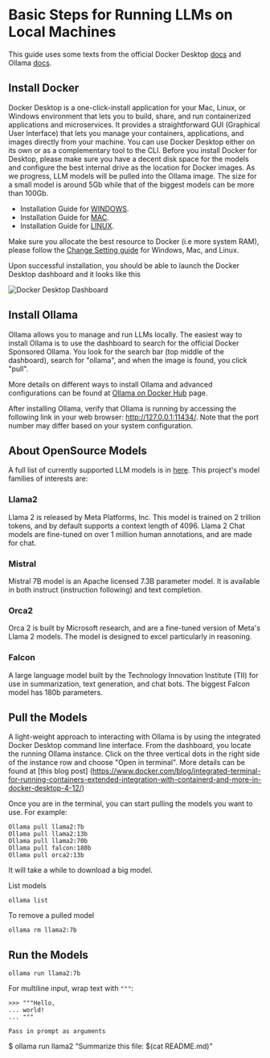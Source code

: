 # Basic Steps for Running LLMs on Local Machines
This guide uses some texts from the official Docker Desktop [docs](https://docs.docker.com/desktop/) and Ollama [docs](https://github.com/jmorganca/ollama/tree/main/docs).

## Install Docker
Docker Desktop is a one-click-install application for your Mac, Linux, or Windows environment that lets you to build, share, and run containerized applications and microservices. It provides a straightforward GUI (Graphical User Interface) that lets you manage your containers, applications, and images directly from your machine. You can use Docker Desktop either on its own or as a complementary tool to the CLI.
Before you install Docker for Desktop, please make sure you have a decent disk space for the models and configure the best internal drive as the location for Docker images. As we progress, LLM models will be pulled into the Ollama image. The size for a small model is around 5Gb while that of the biggest models can be more than 100Gb.
* Installation Guide for [WINDOWS](https://docs.docker.com/desktop/install/windows-install/).
* Installation Guide for [MAC](https://docs.docker.com/desktop/install/mac-install/).
* Installation Guide for [LINUX](https://docs.docker.com/desktop/install/linux-install/).

Make sure you allocate the best resource to Docker (i.e more system RAM), please follow the [Change Setting guide](https://docs.docker.com/desktop/settings/windows/) for Windows, Mac, and Linux.

Upon successful installation, you should be able to launch the Docker Desktop dashboard and it looks like this

![Docker Desktop Dashboard](https://github.com/Cybonto/OllaBench/assets/83996716/b1e853b3-43af-4a4a-81df-a68fd44602c3)

## Install Ollama
Ollama allows you to manage and run LLMs locally. The easiest way to install Ollama is to use the dashboard to search for the official Docker Sponsored Ollama. You look for the search bar (top middle of the dashboard), search for "ollama", and when the image is found, you click "pull".

More details on different ways to install Ollama and advanced configurations can be found at [Ollama on Docker Hub](https://hub.docker.com/r/ollama/ollama) page.

After installing Ollama, verify that Ollama is running by accessing the following link in your web browser: http://127.0.0.1:11434/. Note that the port number may differ based on your system configuration.

## About OpenSource Models
A full list of currently supported LLM models is in [here](https://ollama.ai/library). This project's model families of interests are:
### Llama2
Llama 2 is released by Meta Platforms, Inc. This model is trained on 2 trillion tokens, and by default supports a context length of 4096. Llama 2 Chat models are fine-tuned on over 1 million human annotations, and are made for chat.
### Mistral
Mistral 7B model is an Apache licensed 7.3B parameter model. It is available in both instruct (instruction following) and text completion.
### Orca2
Orca 2 is built by Microsoft research, and are a fine-tuned version of Meta's Llama 2 models. The model is designed to excel particularly in reasoning. 
### Falcon
A large language model built by the Technology Innovation Institute (TII) for use in summarization, text generation, and chat bots. The biggest Falcon model has 180b parameters.

## Pull the Models
A light-weight approach to interacting with Ollama is by using the integrated Docker Desktop command line interface. From the dashboard, you locate the running Ollama instance. Click on the three vertical dots in the right side of the instance row and choose "Open in terminal". More details can be found at [this blog post] (https://www.docker.com/blog/integrated-terminal-for-running-containers-extended-integration-with-containerd-and-more-in-docker-desktop-4-12/)

Once you are in the terminal, you can start pulling the models you want to use. For example:
```
Ollama pull llama2:7b
Ollama pull llama2:13b
Ollama pull llama2:70b
Ollama pull falcon:180b
Ollama pull orca2:13b
```
It will take a while to download a big model.

List models
```
ollama list
```

To remove a pulled model
```
ollama rm llama2:7b
```

## Run the Models
```
ollama run llama2:7b
```

For multiline input, wrap text with `"""`:
```
>>> """Hello,
... world!
... """

Pass in prompt as arguments
```
$ ollama run llama2 "Summarize this file: $(cat README.md)"
```

